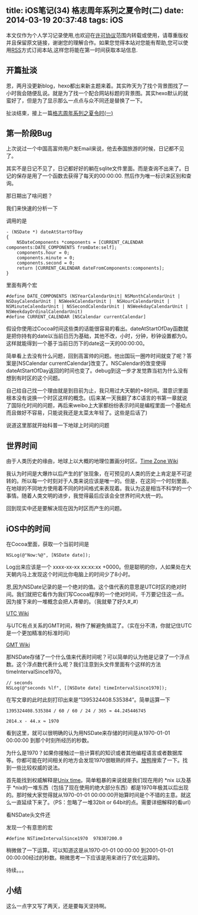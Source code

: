 title: iOS笔记(34) 格志周年系列之夏令时(二)
date: 2014-03-19 20:37:48
tags: iOS
---


本文仅作为个人学习记录使用,也欢迎在[许可协议](http://creativecommons.org/licenses/by-nc/3.0/deed.zh)范围内转载或使用，请尊重版权并且保留原文链接，谢谢您的理解合作。如果您觉得本站对您能有帮助,您可以使用[RSS](https://iiiyu.com/atom.xml)方式订阅本站,这样您将能在第一时间获取本站信息.



## 开篇扯淡

恩，两月没更新blog，hexo都出来新主题来着。其实昨天为了找个背景图找了一小时我会随便乱说。就是为了找一个配合网站标题的背景图。其实hexo默认的就蛮好了，但是为了显示那么一点点与众不同还是替换了一下。

扯淡结束，接上一篇[格志周年系列之夏令时(一)](https://iiiyu.com/2014/03/18/learning-ios-notes-thirty-three/)

## 第一阶段Bug

上次说过一个中国高富帅用户发Email来说，他去泰国旅游的时候，日记都不见了。

其实不是日记不见了，日记都好好的躺在sqlite文件里面。而是查询不出来了。日记的保存是用了一个函数去获得了每天的00:00:00. 然后作为唯一标识来区别和查询。

那日期出了啥问题？

我们来快速的分析一下

调用的是

```
- (NSDate *) dateAtStartOfDay
{
	NSDateComponents *components = [CURRENT_CALENDAR components:DATE_COMPONENTS fromDate:self];
	components.hour = 0;
	components.minute = 0;
	components.second = 0;
	return [CURRENT_CALENDAR dateFromComponents:components];
}
```

里面有两个宏

```
#define DATE_COMPONENTS (NSYearCalendarUnit| NSMonthCalendarUnit | NSDayCalendarUnit | NSWeekCalendarUnit |  NSHourCalendarUnit | NSMinuteCalendarUnit | NSSecondCalendarUnit | NSWeekdayCalendarUnit | NSWeekdayOrdinalCalendarUnit)
#define CURRENT_CALENDAR [NSCalendar currentCalendar]
```

假设你使用过Cocoa时间这些类的话能很容易的看出。dateAtStartOfDay函数就是把你持有的date以当前日历为基础，其他不改，小时，分钟，秒钟设置都为0。这样就能得到一个基于当前日历下的date这一天的00:00:00。

简单看上去没有什么问题，回到高富帅的问题。他出国玩一圈咋时间就变了呢？答案是[NSCalendar currentCalendar]改变了。NSCalendar的改变使得dateAtStartOfDay返回的时间也变了。debug到这一步才发觉靠当初为什么没有想到有时区的这个问题。

自己给自己找一个理由就是到目前为止，我只用过大天朝的+8时间。潜意识里面根本没有说换一个时区这样的概念。(后来某一天我翻了本C语言的书第一章就说了国际化时间的问题，再后来weibo上大家都纷纷表示时间是编程里面一个基础点而且做好不容易，只能说我还是太菜太年轻了。这些是后话了)

说道这里那就开始科普一下地球上时间的问题

<!--more-->

## 世界时间

由于人类历史的缘由，地球上以大概的地理位置画分时区。[Time Zone Wiki](http://en.wikipedia.org/wiki/Time_zone)

我认为时间是大爆炸以后产生的扩张现象，在可预见的人类的历史上肯定是不可逆转的。所以每一个时刻对于人类来说应该是唯一的。但是，在这同一个时刻里面，在地球的不同地方使用着不同的时间格式来表现着。我认为这是相当不科学的一个事情。随着人类文明的进步，我觉得最后应该会全世界时间大统一的。

回到现实中还是要解决现在因为时区而产生的问题。

## iOS中的时间

在Cocoa里面，获取一个当前时间是

```
NSLog(@"Now:%@", [NSDate date]);
```

Log出来应该是一个 xxxx-xx-xx xx:xx:xx +0000。但是聪明的你，人如果处在大天朝内马上发现这个时间比你电脑上的时间少了8小时。

恩,因为NSDate记录的是一个绝对的值。这个值代表的意思是UTC时区的绝对时间。我们就把它看作为我们写Cocoa程序的一个绝对时间，千万要记住这一点。因为接下来的一堆概念会把人弄晕的。（我就晕了好久#_#）

[UTC Wiki](http://zh.wikipedia.org/wiki/協調世界時)

与UTC有点关系的GMT时间，稍作了解避免搞混了。（实在分不清，你就记住UTC是一个更加精准的标准时间）

[GMT Wiki](http://zh.wikipedia.org/zh-cn/格林尼治平时)

那NSDate存储了一个什么值来代表时间呢？可以简单的认为他是记录了一个浮点数。这个浮点数代表什么呢？我们注意到头文件里面有个这样的方法timeIntervalSince1970。

```
// seconds
NSLog(@"seconds %lf", [[NSDate date] timeIntervalSince1970]);
```

在写文章的此时此刻打印出来是“1395324408.535384”。简单运算一下

	1395324408.535384 / 60 / 60 / 24 / 365 ≈ 44.245446745

	2014.x - 44.x ≈ 1970

看到这里，就可以很明确的认为用NSDate来存储的时间是从1970-01-01 00:00:00 到那个时刻所经历的秒数。

为什么是1970？如果你接触过一些计算机的知识或者其他编程语言或者数据库等。你都可能在时间相关的地方会发现1970很眼熟的样子。[放鸭](https://duckduckgo.com)搜索了一下。找到一些比较权威的说法。

首先能找到权威解释是[Unix time](http://en.wikipedia.org/wiki/Unix_time)。简单粗暴的来说就是我们现在用的 *nix 以及基于 *nix的一堆东西（包括了现在使用的绝大部分东西）都是1970年极其以后出现的。那时候大家觉得就从1970-01-01 00:00:00开始算时间是个不错的主意。就这么一直延续下来了。（PS：忽略了一堆32bit or 64bit的点。需要详细解释的看url）

看NSDate头文件还

发现一个有意思的宏

```
#define NSTimeIntervalSince1970  978307200.0
```

稍微做了一下运算。可以知道这是从1970-01-01 00:00:00 到2001-01-01 00:00:00经过的秒数。稍微思考一下应该是用来进行了优化运算的。

待续。。。

## 小结

这么一点字又写了两天，还是要每天坚持啊。
